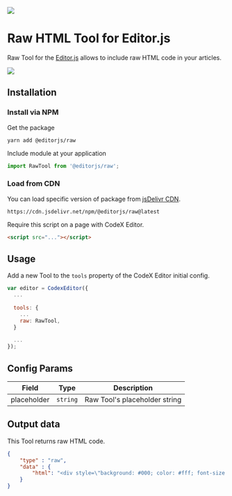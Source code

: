 ![](https://badgen.net/badge/CodeX%20Editor/v2.0/blue)

# Raw HTML Tool for Editor.js

Raw Tool for the [Editor.js](https://codex.so/editor) allows to include raw HTML code in your articles.

![](https://capella.pics/5195d944-966d-40cf-8f86-78c6349d94cb.jpg)

## Installation

### Install via NPM

Get the package

```shell
yarn add @editorjs/raw
```

Include module at your application

```javascript
import RawTool from '@editorjs/raw';
```

### Load from CDN

You can load specific version of package from [jsDelivr CDN](https://www.jsdelivr.com/package/npm/@editorjs/raw).

`https://cdn.jsdelivr.net/npm/@editorjs/raw@latest`

Require this script on a page with CodeX Editor.

```html
<script src="..."></script>
```

## Usage

Add a new Tool to the `tools` property of the CodeX Editor initial config.

```javascript
var editor = CodexEditor({
  ...
  
  tools: {
    ...
    raw: RawTool,
  }
  
  ...
});
```

## Config Params

| Field       | Type     | Description                   |
| ----------- | -------- | ------------------------------|
| placeholder | `string` | Raw Tool's placeholder string |

## Output data

This Tool returns raw HTML code.

```json
{
    "type" : "raw",
    "data" : {
        "html": "<div style=\"background: #000; color: #fff; font-size: 30px; padding: 50px;\">Any HTML code</div>",
    }
}
```

